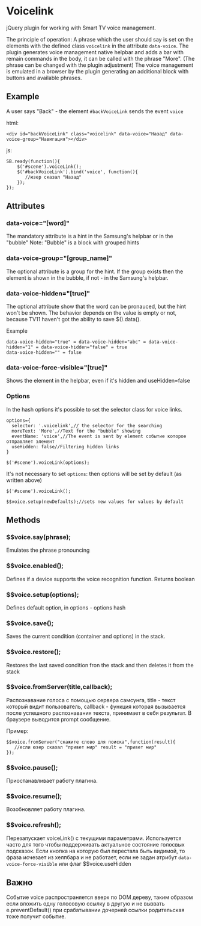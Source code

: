 # Voicelink

jQuery plugin for working with Smart TV voice management.

The principle of operation: A phrase which the user should say is set on the elements with the defined class `voicelink` in the attribute `data-voice`. The plugin generates voice management native helpbar and adds a bar with remain commands in the body, it can be called with the phrase "More". (The phrase can be changed with the plugin adjustment)
The voice management is emulated in a browser by the plugin generating an additional block with buttons and available phrases.

## Example


A user says "Back" - the element `#backVoiceLink` sends the event `voice`


html:
```
<div id="backVoiceLink" class="voicelink" data-voice="Назад" data-voice-group="Навигация"></div>
```

js:
```
SB.ready(function(){
    $('#scene').voiceLink();
    $('#backVoiceLink').bind('voice', function(){
       //юзер сказал "Назад"
    });
});
```

## Attributes

### data-voice="[word]"

The mandatory attribute is a hint in the Samsung's helpbar or in the "bubble"
Note: "Bubble" is a block with grouped hints

### data-voice-group="[group_name]"

The optional attribute is a group for the hint. If the group exists then the element is shown in the bubble, if not - in the Samsung's helpbar.


### data-voice-hidden="[true]"

The optional attribute show that the word can be pronauced, but the hint won't be shown. 
The behavior depends on the value is empty or not, because TV11 haven't got the ability to save $().data().

Example

```
data-voice-hidden="true" = data-voice-hidden="abc" = data-voice-hidden="1" = data-voice-hidden="false" = true
data-voice-hidden="" = false
```


### data-voice-force-visible="[true]"

Shows the element in the helpbar, even if it's hidden and useHidden=false



### Options

In the hash options it's possible to set the selector class for voice links.

```
options={
  selector: '.voicelink',// the selector for the searching 
  moreText: 'More',//Text for the "bubble" showing
  eventName: 'voice',//The event is sent by element событие которое отправляет элемент
  useHidden: false//Filtering hidden links
}

$('#scene').voiceLink(options);
```

It's not necessary to set `options`: then options will be set by default (as written above)

```
$('#scene').voiceLink();
```

```
$$voice.setup(newDefaults);//sets new values for values by default
```

## Methods

### $$voice.say(phrase);

Emulates the phrase pronouncing

### $$voice.enabled();

Defines if a device supports the voice recognition function. Returns boolean

### $$voice.setup(options);

Defines default option, in options - options hash 

### $$voice.save();

Saves the current condition (container and options) in the stack.

### $$voice.restore();

Restores the last saved condition fron the stack and then deletes it from the stack

### $$voice.fromServer(title,callback);

Распознавание голоса с помощью сервера самсунга, title - текст который видит пользователь, callback - функция которая вызывается после успешного распознавания текста, принимает в себя результат.
В браузере выводится prompt сообщение.

Пример:

```
$$voice.fromServer("скажите слово для поиска",function(result){
   //если юзер сказал "привет мир" result = "привет мир"
});
```

### $$voice.pause();

Приостанавливает работу плагина.

### $$voice.resume();

Возобновляет работу плагина.

### $$voice.refresh();

Перезапускает voiceLink() с текущими параметрами. Используется часто для того чтобы поддерживать актуальное состояние голосвых подсказок.
Если кнопка на которую был перестала быть видимой, то фраза исчезает из хелпбара и не работает, если не задан атрибут `data-voice-force-visible` или флаг $$voice.useHidden


## Важно

Событие voice распространяется вверх по DOM дереву, таким образом если вложить одну голосовую ссылку в другую и не вызвать e.preventDefault() при срабатывании дочерней ссылки родительская тоже получит событие.



